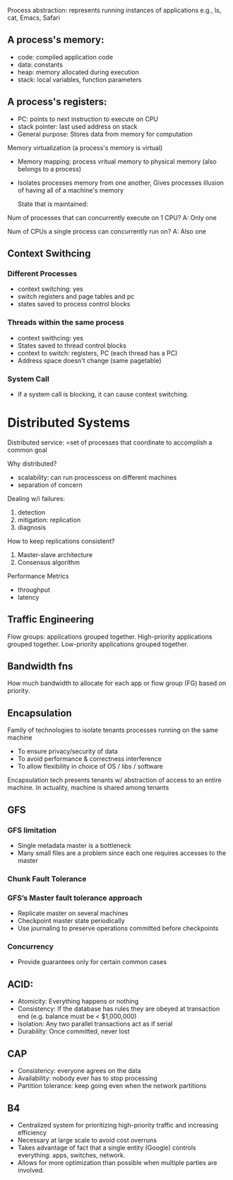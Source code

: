 Process abstraction: represents running instances of applications e.g., ls, cat, Emacs, Safari

 ## A process's memory:
* code: compiled application code
* data: constants
* heap: memory allocated during execution
* stack: local variables, function parameters

## A process's registers:
 * PC: points to next instruction to execute on CPU
 * stack pointer: last used address on stack
 * General purpose: Stores data from memory for computation

Memory virtualization (a process's memory is virtual)
* Memory mapping: process vritual memory to physical memory (also belongs to a process)
* Isolates processes memory from one another, Gives processes illusion of having all of a machine's memory


  
  State that is maintained:
 
Num of processes that can concurrently execute on 1 CPU?
A: Only one

Num of CPUs a single process can concurrently run on?
A: Also one

## Context Swithcing
### Different Processes
* context switching: yes
* switch registers and page tables and pc
* states saved to process control blocks
### Threads within the same process
* context swithcing: yes
* States saved to thread control blocks
* context to switch: registers, PC (each thread has a PC)
* Address space doesn't change (same pagetable)
### System Call
* If a system call is blocking, it can cause context switching.
# Distributed Systems
Distributed service: =set of processes that coordinate to accomplish a common goal

Why distributed?
* scalability: can run processcess on different machines
* separation of concern

Dealing w/i failures:
1. detection
2. mitigation: replication
3. diagnosis

How to keep replications consistent?
1. Master-slave architecture
2. Consensus algorithm

Performance Metrics
* throughput
* latency

## Traffic Engineering
Flow groups: applications grouped together. High-priority applications grouped together. Low-priority applications grouped together.

## Bandwidth fns
How much bandwidth to allocate for each app or flow group (FG) based on priority.

## Encapsulation
Family of technologies to isolate tenants processes running on the same machine
* To ensure privacy/security of data
* To avoid performance & correctness interference
* To allow flexibility in choice of OS / libs / software

Encapsulation tech presents tenants w/ abstraction of access to an entire machine. In actuality, machine is shared among tenants

## GFS
### GFS limitation
* Single metadata master is a bottleneck
* Many small files are a problem since each one requires accesses to the master
### Chunk Fault Tolerance

### GFS’s Master fault tolerance approach
* Replicate master on several machines
* Checkpoint master state periodically
* Use journaling to preserve operations committed before checkpoints

### Concurrency
* Provide guarantees only for certain common cases

## ACID:
* Atomicity: Everything happens or nothing
* Consistency: If the database has rules they are obeyed at transaction end (e.g. balance must be < $1,000,000)
* Isolation: Any two parallel transactions act as if serial
* Durability: Once committed, never lost

## CAP
* Consistency: everyone agrees on the data 
* Availability: nobody ever has to stop processing 
* Partition tolerance: keep going even when the network partitions

## B4
* Centralized system for prioritizing high-priority traffic and increasing efficiency
* Necessary at large scale to avoid cost overruns
* Takes advantage of fact that a single entity (Google) controls everything: apps, switches, network.
* Allows for more optimization than possible when multiple parties are involved.
